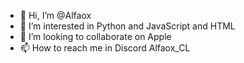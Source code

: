 - 👋 Hi, I’m @Alfaox
- 👀 I’m interested in Python and JavaScript and HTML
- 💞️ I’m looking to collaborate on Apple
- 📫 How to reach me in Discord Alfaox_CL
<!---
Alfaox/Alfaox is a ✨ special ✨ repository because its `README.md` (this file) appears on your GitHub profile.
You can click the Preview link to take a look at your changes.
--->
